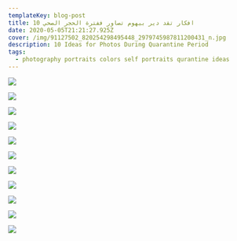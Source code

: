 ```yaml
---
templateKey: blog-post
title: 10 افكار تقد دير بيهوم تصاور ففترة الحجر الصحي
date: 2020-05-05T21:21:27.925Z
cover: /img/91127502_820254298495448_2979745987811200431_n.jpg
description: 10 Ideas for Photos During Quarantine Period
tags:
  - photography portraits colors self portraits qurantine ideas
---
```

![](/img/92319068_3334306246584132_8767615550789517312_o.jpg)

![](/img/92109974_3334305489917541_5470068213586853888_o.jpg)

![](/img/92320488_3334306759917414_2843022089412149248_o.jpg)

![](/img/92427403_3334307223250701_6506459795095027712_o.jpg)

![](/img/92362144_3334308039917286_5491110920522301440_o.jpg)

![](/img/92146501_3334308986583858_952985369614221312_o.jpg)

![](/img/92212335_3334309409917149_8269265341473882112_o.jpg)

![](/img/91981596_3334309759917114_3757717834172465152_o.jpg)

![](/img/92398097_3334310533250370_7878372628333854720_o.jpg)

![](/img/92342893_3334311223250301_978155402682171392_o.jpg)

![](/img/92467616_3334310913250332_773017972099776512_o.jpg)